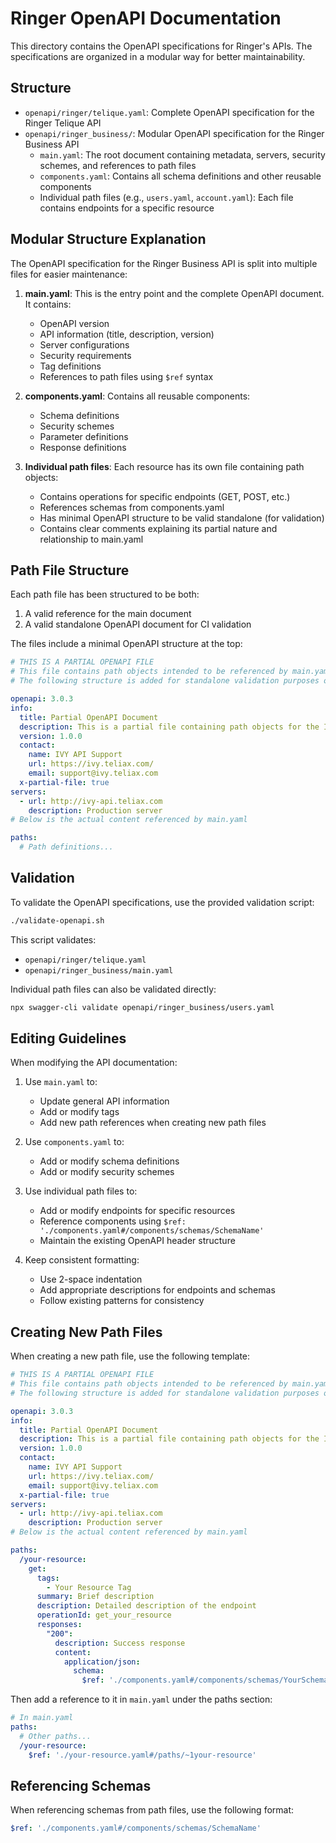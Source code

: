 # Ringer OpenAPI Documentation

This directory contains the OpenAPI specifications for Ringer's APIs. The specifications are organized in a modular way for better maintainability.

## Structure

- `openapi/ringer/telique.yaml`: Complete OpenAPI specification for the Ringer Telique API
- `openapi/ringer_business/`: Modular OpenAPI specification for the Ringer Business API
  - `main.yaml`: The root document containing metadata, servers, security schemes, and references to path files
  - `components.yaml`: Contains all schema definitions and other reusable components
  - Individual path files (e.g., `users.yaml`, `account.yaml`): Each file contains endpoints for a specific resource

## Modular Structure Explanation

The OpenAPI specification for the Ringer Business API is split into multiple files for easier maintenance:

1. **main.yaml**: This is the entry point and the complete OpenAPI document. It contains:
   - OpenAPI version
   - API information (title, description, version)
   - Server configurations
   - Security requirements
   - Tag definitions
   - References to path files using `$ref` syntax

2. **components.yaml**: Contains all reusable components:
   - Schema definitions
   - Security schemes
   - Parameter definitions
   - Response definitions

3. **Individual path files**: Each resource has its own file containing path objects:
   - Contains operations for specific endpoints (GET, POST, etc.)
   - References schemas from components.yaml
   - Has minimal OpenAPI structure to be valid standalone (for validation)
   - Contains clear comments explaining its partial nature and relationship to main.yaml

## Path File Structure

Each path file has been structured to be both:
1. A valid reference for the main document
2. A valid standalone OpenAPI document for CI validation

The files include a minimal OpenAPI structure at the top:
```yaml
# THIS IS A PARTIAL OPENAPI FILE
# This file contains path objects intended to be referenced by main.yaml
# The following structure is added for standalone validation purposes only

openapi: 3.0.3
info:
  title: Partial OpenAPI Document
  description: This is a partial file containing path objects for the IVY API.
  version: 1.0.0
  contact:
    name: IVY API Support
    url: https://ivy.teliax.com/
    email: support@ivy.teliax.com
  x-partial-file: true
servers:
  - url: http://ivy-api.teliax.com
    description: Production server
# Below is the actual content referenced by main.yaml

paths:
  # Path definitions...
```

## Validation

To validate the OpenAPI specifications, use the provided validation script:

```bash
./validate-openapi.sh
```

This script validates:
- `openapi/ringer/telique.yaml`
- `openapi/ringer_business/main.yaml`

Individual path files can also be validated directly:
```bash
npx swagger-cli validate openapi/ringer_business/users.yaml
```

## Editing Guidelines

When modifying the API documentation:

1. Use `main.yaml` to:
   - Update general API information
   - Add or modify tags
   - Add new path references when creating new path files

2. Use `components.yaml` to:
   - Add or modify schema definitions
   - Add or modify security schemes

3. Use individual path files to:
   - Add or modify endpoints for specific resources
   - Reference components using `$ref: './components.yaml#/components/schemas/SchemaName'`
   - Maintain the existing OpenAPI header structure

4. Keep consistent formatting:
   - Use 2-space indentation
   - Add appropriate descriptions for endpoints and schemas
   - Follow existing patterns for consistency

## Creating New Path Files

When creating a new path file, use the following template:

```yaml
# THIS IS A PARTIAL OPENAPI FILE
# This file contains path objects intended to be referenced by main.yaml
# The following structure is added for standalone validation purposes only

openapi: 3.0.3
info:
  title: Partial OpenAPI Document
  description: This is a partial file containing path objects for the IVY API.
  version: 1.0.0
  contact:
    name: IVY API Support
    url: https://ivy.teliax.com/
    email: support@ivy.teliax.com
  x-partial-file: true
servers:
  - url: http://ivy-api.teliax.com
    description: Production server
# Below is the actual content referenced by main.yaml

paths:
  /your-resource:
    get:
      tags:
        - Your Resource Tag
      summary: Brief description
      description: Detailed description of the endpoint
      operationId: get_your_resource
      responses:
        "200":
          description: Success response
          content:
            application/json:
              schema:
                $ref: './components.yaml#/components/schemas/YourSchema'
```

Then add a reference to it in `main.yaml` under the paths section:

```yaml
# In main.yaml
paths:
  # Other paths...
  /your-resource:
    $ref: './your-resource.yaml#/paths/~1your-resource'
```

## Referencing Schemas

When referencing schemas from path files, use the following format:
```yaml
$ref: './components.yaml#/components/schemas/SchemaName'
``` 